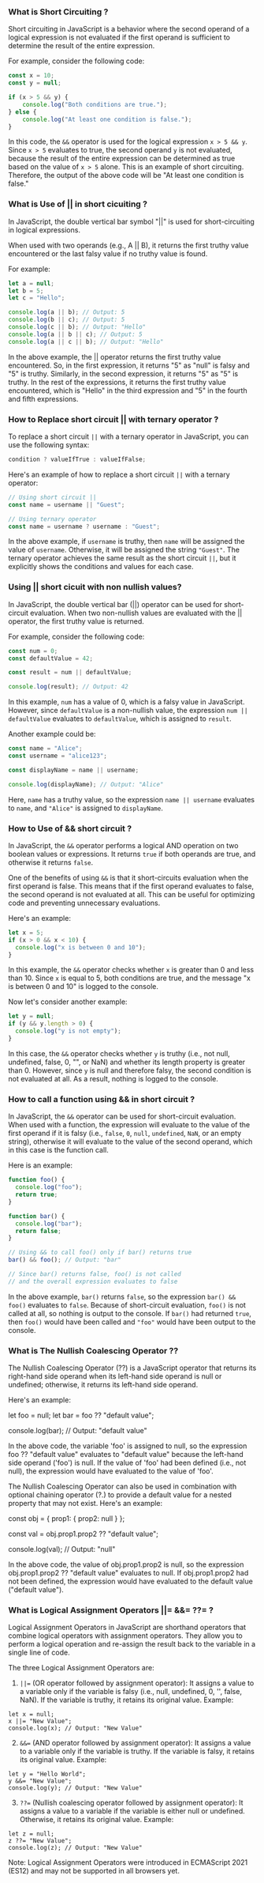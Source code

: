 ### What is  Short Circuiting ?

Short circuiting in JavaScript is a behavior where the second operand of a logical expression is not evaluated if the first operand is sufficient to determine the result of the entire expression.

For example, consider the following code:

```javascript
const x = 10;
const y = null;

if (x > 5 && y) {
    console.log("Both conditions are true.");
} else {
    console.log("At least one condition is false.");
}
```

In this code, the `&&` operator is used for the logical expression `x > 5 && y`. Since `x > 5` evaluates to true, the second operand `y` is not evaluated, because the result of the entire expression can be determined as true based on the value of `x > 5` alone. This is an example of short circuiting. Therefore, the output of the above code will be "At least one condition is false."


### What is Use of || in short cicuiting ?

In JavaScript, the double vertical bar symbol "||" is used for short-circuiting in logical expressions. 

When used with two operands (e.g., A || B), it returns the first truthy value encountered or the last falsy value if no truthy value is found.

For example:

```javascript
let a = null;
let b = 5;
let c = "Hello";

console.log(a || b); // Output: 5
console.log(b || c); // Output: 5
console.log(c || b); // Output: "Hello"
console.log(a || b || c); // Output: 5
console.log(a || c || b); // Output: "Hello"
```

In the above example, the || operator returns the first truthy value encountered. So, in the first expression, it returns "5" as "null" is falsy and "5" is truthy. Similarly, in the second expression, it returns "5" as "5" is truthy. In the rest of the expressions, it returns the first truthy value encountered, which is "Hello" in the third expression and "5" in the fourth and fifth expressions.


### How to Replace short circuit || with ternary operator ?

To replace a short circuit `||` with a ternary operator in JavaScript, you can use the following syntax:

```javascript
condition ? valueIfTrue : valueIfFalse;
```

Here's an example of how to replace a short circuit `||` with a ternary operator:

```javascript
// Using short circuit ||
const name = username || "Guest";

// Using ternary operator
const name = username ? username : "Guest";
```

In the above example, if `username` is truthy, then `name` will be assigned the value of `username`. Otherwise, it will be assigned the string `"Guest"`. The ternary operator achieves the same result as the short circuit `||`, but it explicitly shows the conditions and values for each case.


### Using || short cicuit with non nullish values?

In JavaScript, the double vertical bar (||) operator can be used for short-circuit evaluation. When two non-nullish values are evaluated with the || operator, the first truthy value is returned.

For example, consider the following code:

```javascript
const num = 0;
const defaultValue = 42;

const result = num || defaultValue;

console.log(result); // Output: 42
```

In this example, `num` has a value of 0, which is a falsy value in JavaScript. However, since `defaultValue` is a non-nullish value, the expression `num || defaultValue` evaluates to `defaultValue`, which is assigned to `result`.

Another example could be:

```javascript
const name = "Alice";
const username = "alice123";

const displayName = name || username;

console.log(displayName); // Output: "Alice"
```

Here, `name` has a truthy value, so the expression `name || username` evaluates to `name`, and `"Alice"` is assigned to `displayName`.


### How to Use of && short circuit ?

In JavaScript, the `&&` operator performs a logical AND operation on two boolean values or expressions. It returns `true` if both operands are true, and otherwise it returns `false`.

One of the benefits of using `&&` is that it short-circuits evaluation when the first operand is false. This means that if the first operand evaluates to false, the second operand is not evaluated at all. This can be useful for optimizing code and preventing unnecessary evaluations.

Here's an example:

```javascript
let x = 5;
if (x > 0 && x < 10) {
  console.log("x is between 0 and 10");
}
```

In this example, the `&&` operator checks whether `x` is greater than 0 and less than 10. Since `x` is equal to 5, both conditions are true, and the message "x is between 0 and 10" is logged to the console.

Now let's consider another example:

```javascript
let y = null;
if (y && y.length > 0) {
  console.log("y is not empty");
}
```

In this case, the `&&` operator checks whether `y` is truthy (i.e., not null, undefined, false, 0, "", or NaN) and whether its length property is greater than 0. However, since `y` is null and therefore falsy, the second condition is not evaluated at all. As a result, nothing is logged to the console.


### How to call a function using && in short circuit ?

In JavaScript, the `&&` operator can be used for short-circuit evaluation. When used with a function, the expression will evaluate to the value of the first operand if it is falsy (i.e., `false`, `0`, `null`, `undefined`, `NaN`, or an empty string), otherwise it will evaluate to the value of the second operand, which in this case is the function call.

Here is an example:

```javascript
function foo() {
  console.log("foo");
  return true;
}

function bar() {
  console.log("bar");
  return false;
}

// Using && to call foo() only if bar() returns true
bar() && foo(); // Output: "bar"

// Since bar() returns false, foo() is not called
// and the overall expression evaluates to false
```

In the above example, `bar()` returns `false`, so the expression `bar() && foo()` evaluates to `false`. Because of short-circuit evaluation, `foo()` is not called at all, so nothing is output to the console. If `bar()` had returned `true`, then `foo()` would have been called and `"foo"` would have been output to the console.


### What is  The Nullish Coalescing Operator ??

The Nullish Coalescing Operator (??) is a JavaScript operator that returns its right-hand side operand when its left-hand side operand is null or undefined; otherwise, it returns its left-hand side operand.

Here's an example:

let foo = null;
let bar = foo ?? "default value";

console.log(bar); // Output: "default value"

In the above code, the variable 'foo' is assigned to null, so the expression foo ?? "default value" evaluates to "default value" because the left-hand side operand ('foo') is null. If the value of 'foo' had been defined (i.e., not null), the expression would have evaluated to the value of 'foo'. 

The Nullish Coalescing Operator can also be used in combination with optional chaining operator (?.) to provide a default value for a nested property that may not exist. Here's an example:

const obj = {
  prop1: {
    prop2: null
  }
};

const val = obj.prop1.prop2 ?? "default value";

console.log(val); // Output: "null"

In the above code, the value of obj.prop1.prop2 is null, so the expression obj.prop1.prop2 ?? "default value" evaluates to null. If obj.prop1.prop2 had not been defined, the expression would have evaluated to the default value ("default value").


### What is Logical Assignment Operators ||= &&= ??= ?
Logical Assignment Operators in JavaScript are shorthand operators that combine logical operators with assignment operators. They allow you to perform a logical operation and re-assign the result back to the variable in a single line of code.

The three Logical Assignment Operators are:

1. `||=` (OR operator followed by assignment operator): It assigns a value to a variable only if the variable is falsy (i.e., null, undefined, 0, '', false, NaN). If the variable is truthy, it retains its original value.
Example:
```
let x = null;
x ||= "New Value";
console.log(x); // Output: "New Value"
```

2. `&&=` (AND operator followed by assignment operator): It assigns a value to a variable only if the variable is truthy. If the variable is falsy, it retains its original value.
Example:
```
let y = "Hello World";
y &&= "New Value";
console.log(y); // Output: "New Value"
```

3. `??=` (Nullish coalescing operator followed by assignment operator): It assigns a value to a variable if the variable is either null or undefined. Otherwise, it retains its original value.
Example:
```
let z = null;
z ??= "New Value";
console.log(z); // Output: "New Value"
```

Note: Logical Assignment Operators were introduced in ECMAScript 2021 (ES12) and may not be supported in all browsers yet.
